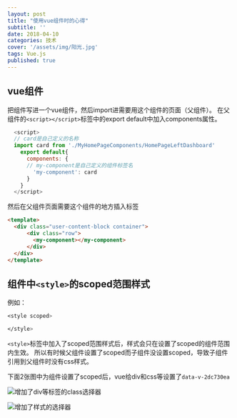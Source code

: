 ```yaml
---
layout: post
title: "使用vue组件时的心得"
subtitle: ''
date: 2018-04-10
categories: 技术
cover: '/assets/img/阳光.jpg'
tags: Vue.js
published: true
---
```


## vue组件
把组件写进一个vue组件，然后import进需要用这个组件的页面（父组件）。
在父组件的`<script></script>`标签中的export default中加入components属性。
```javascript
  <script>
  // card是自己定义的名称
  import card from './MyHomePageComponents/HomePageLeftDashboard' 
    export default{
      components: {
      // my-component是自己定义的组件标签名
        'my-component': card
      }
    }
  </script>
```
然后在父组件页面需要这个组件的地方插入标签
```html
<template>
  <div class="user-content-block container">
      <div class="row">
        <my-component></my-component>
      </div>
  </div>
</template>
```

## 组件中`<style>`的scoped范围样式

例如：
```css
<style scoped>

</style>
```
`<style>`标签中加入了scoped范围样式后，样式会只在设置了scoped的组件范围内生效。
所以有时候父组件设置了scoped而子组件没设置scoped，导致子组件引用到父组件时没有css样式。

下面2张图中为组件设置了scoped后，vue给div和css等设置了`data-v-2dc730ea`

![](my-blog/assets/img/blog-pic/vue使用心得1.PNG '增加了div等标签的class选择器')

![](https://github.com/yangliangwu/my-blog/blob/master/assets/img/blog-pic/vue%E4%BD%BF%E7%94%A8%E5%BF%83%E5%BE%972.PNG '增加了样式的选择器')



